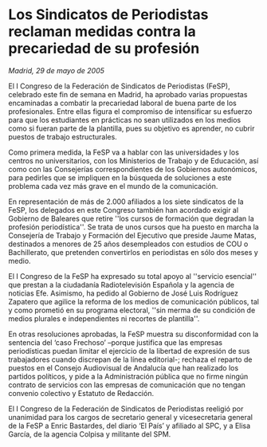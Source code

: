 # Los Sindicatos de Periodistas reclaman medidas contra la precariedad de su profesión

*Madrid, 29 de mayo de 2005*

El I Congreso de la Federación de Sindicatos de Periodistas (FeSP), celebrado este fin de semana en Madrid, ha aprobado varias propuestas encaminadas a combatir la precariedad laboral de buena parte de los profesionales. Entre ellas figura el compromiso de intensificar su esfuerzo para que los estudiantes en prácticas no sean utilizados en los medios como si fueran parte de la plantilla, pues su objetivo es aprender, no cubrir puestos de trabajo estructurales.

Como primera medida, la FeSP va a hablar con las universidades y los centros no universitarios, con los Ministerios de Trabajo y de Educación, así como con las Consejerías correspondientes de los Gobiernos autonómicos, para pedirles que se impliquen en la búsqueda de soluciones a este problema cada vez más grave en el mundo de la comunicación.

En representación de más de 2.000 afiliados a los siete sindicatos de la FeSP, los delegados en este Congreso también han acordado exigir al Gobierno de Baleares que retire ''los cursos de formación que degradan la profesión periodística''. Se trata de unos cursos que ha puesto en marcha la Consejería de Trabajo y Formación del Ejecutivo que preside Jaume Matas, destinados a menores de 25 años desempleados con estudios de COU o Bachillerato, que pretenden convertirlos en periodistas en sólo dos meses y medio.

El I Congreso de la FeSP ha expresado su total apoyo al ''servicio esencial'' que prestan a la ciudadanía Radiotelevisión Española y la agencia de noticias Efe. Asimismo, ha pedido al Gobierno de José Luis Rodríguez Zapatero que agilice la reforma de los medios de comunicación públicos, tal y como prometió en su programa electoral, ''sin merma de su condición de medios plurales e independientes ni recortes de plantilla''.

En otras resoluciones aprobadas, la FeSP muestra su disconformidad con la sentencia del ‘caso Frechoso’ –porque justifica que las empresas periodísticas puedan limitar el ejercicio de la libertad de expresión de sus trabajadores cuando discrepan de la línea editorial-; rechaza el reparto de puestos en el Consejo Audiovisual de Andalucía que han realizado los partidos políticos, y pide a la Administración pública que no firme ningún contrato de servicios con las empresas de comunicación que no tengan convenio colectivo y Estatuto de Redacción.

El I Congreso de la Federación de Sindicatos de Periodistas reeligió por unanimidad para los cargos de secretario general y vicesecretaria general de la FeSP a Enric Bastardes, del diario ‘El País’ y afiliado al SPC, y a Elisa García, de la agencia Colpisa y militante del SPM.
